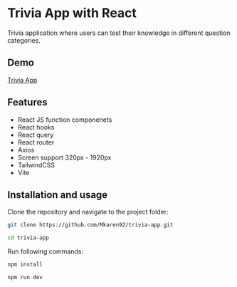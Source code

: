 # Trivia App with React

Trivia application where users can test their knowledge in different question categories.

## Demo
<a href="https://mkaren92.github.io/trivia-app" target="_blank">Trivia App</a>

## Features

- React JS function componenets
- React hooks
- React query
- React router
- Axios
- Screen support 320px - 1920px
- TailwindCSS
- Vite

## Installation and usage

Clone the repository and navigate to the project folder:

```bash
git clone https://github.com/Mkaren92/trivia-app.git
```

```bash
cd trivia-app
```
Run following commands:

```bash
npm install
```
```bash
npm run dev
```